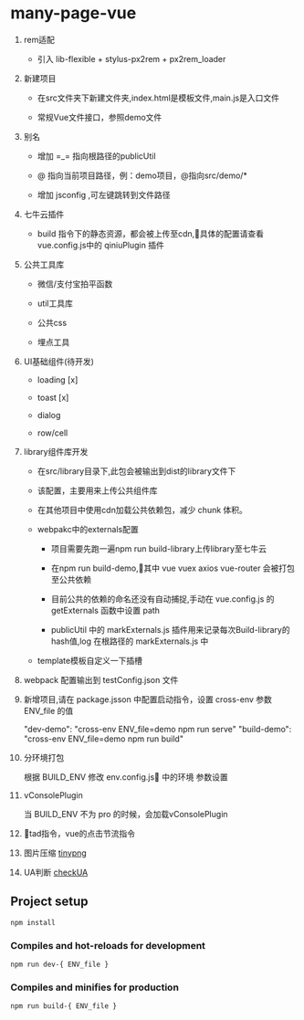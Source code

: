 # many-page-vue
  1. rem适配

     * 引入 lib-flexible + stylus-px2rem + px2rem_loader

  2. 新建项目

     * 在src文件夹下新建文件夹,index.html是模板文件,main.js是入口文件

     * 常规Vue文件接口，参照demo文件

  3. 别名

     * 增加 =_= 指向根路径的publicUtil
    
     * @ 指向当前项目路径，例：demo项目，@指向src/demo/*

     * 增加 jsconfig ,可左键跳转到文件路径

  4. 七牛云插件

      * build 指令下的静态资源，都会被上传至cdn,具体的配置请查看vue.config.js中的 qiniuPlugin 插件

  5. 公共工具库

      * 微信/支付宝拍平函数

      * util工具库

      * 公共css

      * 埋点工具

  6. UI基础组件(待开发)

      * loading [x]

      * toast [x]

      * dialog

      * row/cell

  7. library组件库开发

      * 在src/library目录下,此包会被输出到dist的library文件下

      * 该配置，主要用来上传公共组件库

      * 在其他项目中使用cdn加载公共依赖包，减少 chunk 体积。

      * webpakc中的externals配置
          
          * 项目需要先跑一遍npm run build-library上传library至七牛云

          * 在npm run build-demo,其中 vue vuex axios vue-router 会被打包至公共依赖

          * 目前公共的依赖的命名还没有自动捕捉,手动在 vue.config.js 的 getExternals 函数中设置 path

          * publicUtil 中的 markExternals.js 插件用来记录每次Build-library的hash值,log 在根路径的 markExternals.js 中

      * template模板自定义一下插槽

  8. webpack 配置输出到 testConfig.json 文件

  9. 新增项目,请在 package.jsson 中配置启动指令，设置 cross-env 参数 ENV_file 的值

      "dev-demo": "cross-env ENV_file=demo npm run serve"
      "build-demo": "cross-env ENV_file=demo npm run build" 
  
  10.  分环境打包
  
       根据 BUILD_ENV 修改 env.config.js 中的环境 参数设置

  11. vConsolePlugin

      当 BUILD_ENV 不为 pro 的时候，会加载vConsolePlugin
  
  12. tad指令，vue的点击节流指令

  13. 图片压缩 [tinypng](./publicUtil/tinypng.js)

  14. UA判断 [checkUA](./publicUtil/checkUA.js)
    
    

## Project setup
```
npm install
```

### Compiles and hot-reloads for development
```
npm run dev-{ ENV_file }
```

### Compiles and minifies for production
```
npm run build-{ ENV_file }
```

